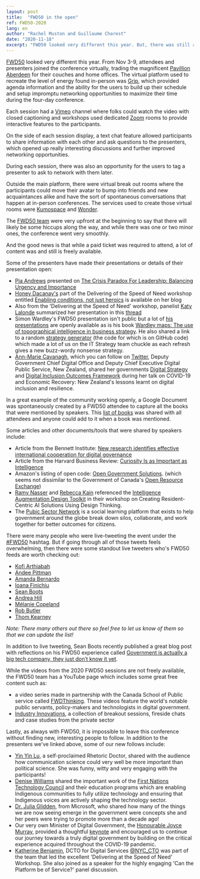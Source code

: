 ```yaml
---
layout: post
title:  "FWD50 in the open"
ref: FWD50-2020
lang: en
author: "Rachel Muston and Guillaume Charest"
date: "2020-11-18"
excerpt: "FWD50 looked very different this year. But, there was still a lot of passion and will from participants to continuously improve government!"
---
```

<!--markdownlint-disable MD033-->

[FWD50](https://fwd50.com/) looked very different this year.
From Nov 3-9, attendees and presenters joined the conference virtually, trading the magnificent [Pavillion Aberdeen](https://ottawa.ca/en/lansdowne#h3) for their couches and home offices.
The virtual platform used to recreate the level of energy found in-person was [Grip](https://grip.events/), which provided agenda information and the ability for the users to build up their schedule and setup impromptu networking opportunities to maximize their time during the four-day conference.

Each session had a [Vimeo](https://vimeo.com) channel where folks could watch the video with closed captioning and workshops used dedicated [Zoom](https://zoom.us/) rooms to provide interactive features to the participants.

On the side of each session display, a text chat feature allowed participants to share information with each other and ask questions to the presenters, which opened up really interesting discussions and further improved networking opportunities.

During each session, there was also an opportunity for the users to tag a presenter to ask to network with them later.

Outside the main platform, there were virtual break out rooms where the participants could move their avatar to bump into friends and new acquaintances alike and have the sort of spontaneous conversations that happen at in-person conferences.
The services used to create those virtual rooms were [Kumospace](https://www.kumospace.com/) and [Wonder](https://www.wonder.me/).

The [FWD50 team](https://fwd50.com/about/#team) were very upfront at the beginning to say that there will likely be some hiccups along the way, and while there was one or two minor ones, the conference went very smoothly.

And the good news is that while a paid ticket was required to attend, a lot of content was and still is freely available.

Some of the presenters have made their presentations or details of their presentation open:

- [Pia Andrews](https://twitter.com/piacandrews?lang=en) presented on [The Crisis Paradox For Leadership: Balancing Urgency and Importance](https://t.co/RELqF74GgK?amp=1)
- [Honey Dacanay's](https://twitter.com/honeygolightly?lang=en) part of the Delivering of the Speed of Need workshop entitled [Enabling conditions, not just heroics](https://t.co/a7u53IwYqs) is available on her blog
- Also from the 'Delivering at the Speed of Need' workshop, panelist [Katy Lalonde](https://twitter.com/katylalonde) summarized her presentation in this [thread](https://twitter.com/katylalonde/status/1324010162798120962)
- Simon Wardley's FWD50 presentation isn't public but a lot of [his presentations](https://wardley-maps-community.github.io/awesome-wardley-maps/) are openly available as is his book [Wardley maps: The use of topographical intelligence in business strategy](https://medium.com/wardleymaps/on-being-lost-2ef5f05eb1ec). He also shared a link to a random [strategy generator](http://strategy-madlibs.herokuapp.com/) (the code for which is on GitHub code) which made a lot of us on the IT Strategy team chuckle as each refresh gives a new buzz-wordy nonsense strategy.
- [Ann-Marie Cavanagh](https://fwd50.com/speaker/ann-marie-cavanagh/), which you can follow on [Twitter](https://twitter.com/amqcs), Deputy Government Chief Digital Office and Deputy Chief Executive Digital Public Service, New Zealand, shared her governments [Digital Strategy](https://www.digital.govt.nz/digital-government/strategy/strategy-summary/strategy-for-a-digital-public-service/) and [Digital Inclusion Outcomes Framework](https://www.digital.govt.nz/dmsdocument/167~digital-inclusion-outcomes-framework/html) during her talk on COVID-19 and Economic Recovery: New Zealand's lessons learnt on digital inclusion and resilience.

In a great example of the community working openly, a Google Document was spontaneously created by a FWD50 attendee to capture all the books that were mentioned by speakers. This [list of books](https://docs.google.com/document/d/1Kyq80aMy_a6wnOdaHgzYLqSaqKfmjMmBdDnXKy6N4YQ/edit#heading=h.kr7a4cpsy27s) was shared with all attendees and anyone could add to it when a book was mentioned.

Some articles and other documents/tools that were shared by speakers include:

- Article from the Bennett Institute: [New research identifies effective international cooperation for digital governance](https://www.bennettinstitute.cam.ac.uk/news/new-research-identifies-effective-international-co/)
- Article from the Harvard Business Review: [Curiosity Is as Important as Intelligence](https://hbr.org/2014/08/curiosity-is-as-important-as-intelligence)
- Amazon's listing of open code: [Open Government Solutions](https://aws.amazon.com/government-education/government/open-government-solutions/).  (which seems not dissimilar to the Government of Canada's [Open Resource Exchange](https://code.open.canada.ca/en/index.html))
- [Ramy Nasser](https://twitter.com/ramynassar) and [Rebecca Kain](https://twitter.com/rebeccalkain) referenced the [Intelligence Augmentation Design Toolkit](https://futurice.com/ia-design-kit) in their workshop on Creating Resident-Centric AI Solutions Using Design Thinking.
- The [Pubic Sector Network](https://publicsectornetwork.co/) is a social learning platform that exists to help government around the globe break down silos, collaborate, and work together for better outcomes for citizens.

There were many people who were live-tweeting the event under the [#FWD50](https://twitter.com/search?q=(%23FWD50)%20since%3A2020-11-03&src=typed_query) hashtag. But if going through all of those tweets feels overwhelming, then there were some standout live tweeters who's FWD50 feeds are worth checking out:

- [Kofi Arthiabah](https://twitter.com/search?q=(%23fwd50)%20(from%3A@arthiak_tc)%20since%3A2020-11-01&src=typed_query&f=live)
- [Andee Pittman](https://twitter.com/search?q=(%23fwd50)%20(from%3A@andeepittmanux)%20since%3A2020-11-01&src=typed_query&f=live)
- [Amanda Bernardo](https://twitter.com/search?q=(%23fwd50)%20(from%3A@AmandaBernardo)%20since%3A2020-11-01&src=typed_query&f=live)
- [Ioana Finichiu](https://twitter.com/search?q=(%23fwd50)%20(from%3A@IFiniq)%20since%3A2020-11-01&src=typed_query&f=live)
- [Sean Boots](https://twitter.com/search?q=(%23fwd50)%20(from%3Asboots)%20since%3A2020-11-01&src=typed_query&f=live)
- [Andrea Hill](https://twitter.com/search?q=(%23fwd50)%20(from%3A@afhill)%20since%3A2020-11-01&src=typed_query&f=live)
- [Mélanie Copeland](https://twitter.com/search?q=(%23fwd50)%20(from%3A@Copeland309)%20since%3A2020-11-01&src=typed_query&f=live)
- [Rob Butler](https://twitter.com/search?q=(%23fwd50)%20(from%3A@RobButler)%20since%3A2020-11-01&src=typed_query&f=live)
- [Thom Kearney](https://twitter.com/search?q=(%23fwd50)%20(from%3A@thomkearney)%20since%3A2020-11-01&src=typed_query&f=live)

*Note: There many others out there so feel free to let us know of them so that we can update the list!*

In addition to live tweeting, Sean Boots recently published a great blog post with reflections on his FWD50 experience called [Government is actually a big tech company, they just don’t know it yet](https://sboots.ca/2020/11/16/government-is-actually-a-big-tech-company/).

While the videos from the 2020 FWD50 sessions are not freely available, the FWD50 team has a YouTube page which includes some great free content such as:

- a video series made in partnership with the Canada School of Public service called [FWDThinking](https://www.youtube.com/playlist?list=PLHorZlq6n3CHYJKzyGU51l0-GHWuZ2Khg).  These videos feature the world's notable public servants, policy-makers and technologists in digital government.
- [Industry Innovations](https://www.youtube.com/playlist?list=PLHorZlq6n3CEMaLSfzjldgoAOATYw5zQ0), a collection of breakout sessions, fireside chats and case studies from the private sector

Lastly, as always with FWD50, it is impossible to leave this conference without finding new, interesting people to follow.  In addition to the presenters we've linked above, some of our new follows include:

- [Yin Yin Lu](https://twitter.com/Yinneth), a self-proclaimed Rhetoric Doctor, shared with the audience how communication science could very well be more important than political science. She was funny, witty and very engaging with the participants!
- [Denise Williams](https://twitter.com/quwutsunn?lang=en) shared the important work of the [First Nations Technology Council](https://technologycouncil.ca/) and their education programs which are enabling Indigenous communities to fully utilize technology and ensuring that Indigenous voices are actively shaping the technology sector.
- [Dr. Julia Glidden](https://twitter.com/JuliaGlidden), from Microsoft, who shared how many of the things we are now seeing emerge in the government were concepts she and her peers were trying to promote more than a decade ago!
- Our very own Minister of Digital Government, the [Honourable Joyce Murray](https://twitter.com/JoyceMurray), provided a thoughtful [keynote](https://player.vimeo.com/video/473572261#t=35m) and encouraged us to continue our journey towards a truly digital government by building on the critical experience acquired throughout the COVID-19 pandemic.
- [Katherine Benjamin](https://twitter.com/mskatiebenjamin), DCTO for Digital Services [@NYC_CTO](https://twitter.com/NYC_CTO) was part of the team that led the excellent 'Delivering at the Speed of Need' Workshop. She also joined as a speaker for the highly engaging 'Can the Platform be of Service?' panel discussion.
